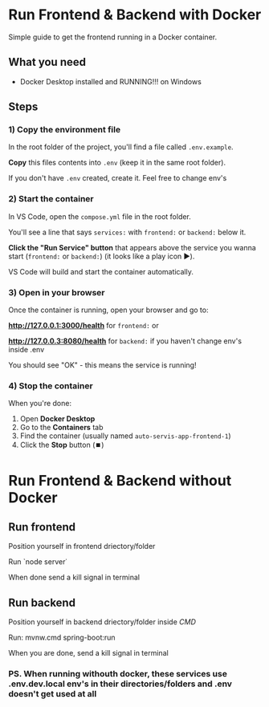 # Run Frontend & Backend with Docker

Simple guide to get the frontend running in a Docker container.

## What you need

- Docker Desktop installed and RUNNING!!! on Windows

## Steps

### 1) Copy the environment file

In the root folder of the project, you'll find a file called `.env.example`.

**Copy** this files contents into `.env` (keep it in the same root folder).

If you don't have `.env` created, create it. Feel free to change env's

### 2) Start the container

In VS Code, open the `compose.yml` file in the root folder.

You'll see a line that says `services:` with `frontend:` or `backend:` below it.

**Click the "Run Service" button** that appears above the service you wanna start (`frontend:` or `backend:`) (it looks like a play icon ▶️).

VS Code will build and start the container automatically.

### 3) Open in your browser

Once the container is running, open your browser and go to:

**http://127.0.0.1:3000/health** for `frontend:` or

**http://127.0.0.3:8080/health** for `backend:` if you haven't change env's inside .env

You should see "OK" - this means the service is running!

### 4) Stop the container

When you're done:

1. Open **Docker Desktop**
2. Go to the **Containers** tab
3. Find the container (usually named `auto-servis-app-frontend-1`)
4. Click the **Stop** button (⏹️)

# Run Frontend & Backend without Docker

## Run frontend

Position yourself in frontend driectory/folder

Run `node server˙

When done send a kill signal in terminal

## Run backend

Position yourself in backend driectory/folder inside _CMD_

Run: mvnw.cmd spring-boot:run

When you are done, send a kill signal in terminal

### PS. When running withouth docker, these services use .env.dev.local env's in their directories/folders and .env doesn't get used at all
